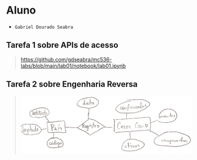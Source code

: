 # Aluno
* `Gabriel Dourado Seabra`

## Tarefa 1 sobre APIs de acesso

> https://github.com/gdseabra/mc536-labs/blob/main/lab01/notebook/lab01.ipynb

## Tarefa 2 sobre Engenharia Reversa

> ![Diagrama de Orquestração](images/diagrama-er.jpg)